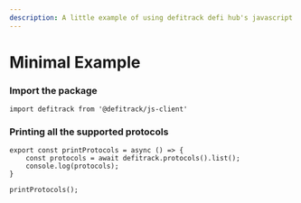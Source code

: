 ```yaml
---
description: A little example of using defitrack defi hub's javascript client.
---
```


# Minimal Example

### Import the package

```
import defitrack from '@defitrack/js-client'
```

### Printing all the supported protocols

```
export const printProtocols = async () => {
    const protocols = await defitrack.protocols().list();
    console.log(protocols);
}

printProtocols();
```
